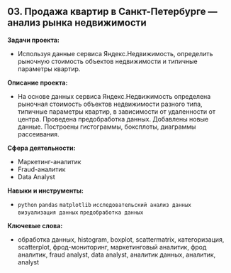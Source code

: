 ## **03. Продажа квартир в Санкт-Петербурге — анализ рынка недвижимости**  

**Задачи проекта:**  
* Используя данные сервиса Яндекс.Недвижимость, определить рыночную стоимость объектов недвижимости и типичные параметры квартир.  

**Описание проекта:**  
* На основе данных сервиса Яндекс.Недвижимость определена рыночная стоимость
объектов недвижимости разного типа, типичные параметры квартир, в зависимости от
удаленности от центра. Проведена предобработка данных. Добавлены новые данные.
Построены гистограммы, боксплоты, диаграммы рассеивания.  

**Сфера деятельности:**  
* Маркетинг-аналитик
* Fraud-аналитик
* Data Analyst  

**Навыки и инструменты:**  
* `python` `pandas` `matplotlib` `исследовательский анализ данных` `визуализация данных` `предобработка данных`

**Ключевые слова:**  
* обработка данных, histogram, boxplot, scattermatrix, категоризация, scatterplot, фрод-мониторинг, маркетинговый аналитик, фрод аналитик, fraud analyst, data analyst, аналитик данных, аналитик, analyst
